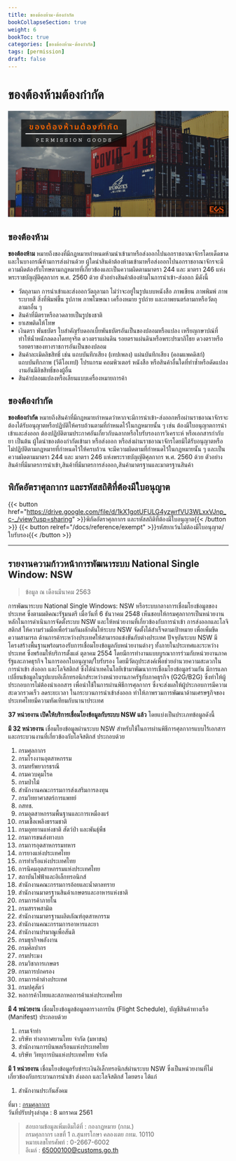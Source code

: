 ```yaml
---
title: ของต้องห้าม-ต้องกำกัด
bookCollapseSection: true
weight: 6
bookToc: true
categories: [ของต้องห้าม-ต้องกำกัด]
tags: [permission]
draft: false
---
```


ของต้องห้ามต้องกำกัด
=====

![](https://github.com/ecs-support/knowledge-center/raw/master/img/cover/ECS-Cover-permission-goods.png)

## ของต้องห้าม

**ของต้องห้าม** หมายถึงของที่มีกฎหมายกำหนดห้ามนำเข้ามาหรือส่งออกไปนอกราชอาณาจักรโดยเด็ดขาด และในบางกรณีห้ามการส่งผ่านด้วย ผู้ใดนำสินค้าต้องห้ามเข้ามาหรือส่งออกไปนอกราชอาณาจักรจะมีความผิดต้องรับโทษตามกฎหมายที่เกี่ยวข้องและเป็นความผิดตามมาตรา 244 และ มาตรา 246 แห่งพระราชบัญญัติศุลกากร พ.ศ. 2560 ด้วย ตัวอย่างสินค้าต้องห้ามในการนำเข้า-ส่งออก มีดังนี้

- วัตถุลามก การนำเข้าและส่งออกวัตถุลามก ไม่ว่าจะอยู่ในรูปแบบหนังสือ ภาพเขียน ภาพพิมพ์ ภาพระบายสี สิ่งที่พิมพ์ขึ้น รูปภาพ ภาพโฆษณา เครื่องหมาย รูปถ่าย และภาพยนตร์ลามกหรือวัตถุลามกอื่น ๆ 
- สินค้าที่มีตราหรือลวดลายเป็นรูปธงชาติ 
- ยาเสพติดให้โทษ 
- เงินตรา พันธบัตร ใบสำคัญรับดอกเบี้ยพันธบัตรอันเป็นของปลอมหรือแปลง เหรียญกษาปณ์ที่ทำให้น้ำหนักลดลงโดยทุจริต ดวงตราแผ่นดิน รอยตราแผ่นดินหรือพระปรมาภิไธย ดวงตราหรือรอยตราของทางราชการอันเป็นของปลอม 
- สินค้าละเมิดลิขสิทธิ์ เช่น แถบบันทึกเสียง (เทปเพลง) แผ่นบันทึกเสียง (คอมแพคดิสก์) แถบบันทึกภาพ (วีดีโอเทป) โปรแกรม คอมพิวเตอร์ หนังสือ หรือสินค้าอื่นใดที่ทำซ้ำหรือดัดแปลงงานอันมีลิขสิทธิ์ของผู้อื่น 
- สินค้าปลอมแปลงหรือเลียนแบบเครื่องหมายการค้า

## ของต้องกำกัด

**ของต้องกำกัด** หมายถึงสินค้าที่มีกฎหมายกำหนดว่าหากจะมีการนำเข้า-ส่งออกหรือผ่านราชอาณาจักรจะต้องได้รับอนุญาตหรือปฏิบัติให้ครบถ้วนตามที่กำหนดไว้ในกฎหมายนั้น ๆ เช่น ต้องมีใบอนุญาตการนำเข้าและส่งออก ต้องปฏิบัติตามประกาศอันเกี่ยวกับฉลากหรือใบรับรองการวิเคราะห์ หรือเอกสารกำกับยา เป็นต้น ผู้ใดนำของต้องกำกัดเข้ามา หรือส่งออก หรือส่งผ่านราชอาณาจักรโดยมิได้รับอนุญาตหรือไม่ปฏิบัติตามกฎหมายที่กำหนดไว้ให้ครบถ้วน จะมีความผิดตามที่กำหนดไว้ในกฎหมายนั้น ๆ และเป็นความผิดตามมาตรา 244 และ มาตรา 246 แห่งพระราชบัญญัติศุลกากร พ.ศ. 2560 ด้วย ตัวอย่างสินค้าที่มีมาตรการนำเข้า,สินค้าที่มีมาตรการส่งออก,สินค้ามาตรฐานและมาตรฐานสินค้า

## พิกัดอัตราศุลกากร และรหัสสถิติที่ต้องมีใบอนุญาต

{{< button href="https://drive.google.com/file/d/1kX1gotUFULG4yzwrfVU3WLxxVJnp_c-_/view?usp=sharing" >}}พิกัดอัตราศุลกากร และรหัสสถิติที่ต้องมีใบอนุญาต{{< /button >}}
{{< button relref="/docs/reference/exempt" >}}รหัสยกเว้นไม่ต้องมีใบอนุญาต/ใบรับรอง{{< /button >}}

------

## รายงานความก้าวหน้าการพัฒนาระบบ National Single Window: NSW 

> ข้อมูล ณ เดือนมีนาคม 2563

การพัฒนาระบบ National Single Windows: NSW หรือระบบกลางการเชื่อมโยงข้อมูลของประเทศ ซึ่งตามมติคณะรัฐมนตรี เมื่อวันที่ 6 ธันวาคม 2548 เห็นชอบให้กรมศุลกากรเป็นหน่วยงานหลักในการดำเนินการจัดตั้งระบบ NSW และให้หน่วยงานที่เกี่ยวข้องกับการนำเข้า การส่งออกและโลจิสติกส์ ให้ความร่วมมือเพื่อร่วมกันผลักดันให้ระบบ NSW จัดตั้งได้สำเร็จตามเป้าหมาย เพื่อเพิ่มขีดความสามารถ ด้านการค้าระหว่างประเทศให้สามารถแข่งขันกับต่างประเทศ ปัจจุบันระบบ NSW มีโครงสร้างพื้นฐานพร้อมรองรับการเชื่อมโยงข้อมูลกับหน่วยงานต่างๆ ทั้งภายในประเทศและระหว่างประเทศ ซึ่งพร้อมให้บริการตั้งแต่ ตุลาคม 2554 โดยมีการทำงานแบบบูรณาการร่วมกับหน่วยงานภาครัฐและภาคธุรกิจ ในการออกใบอนุญาต/ใบรับรอง โดยมีวัตถุประสงค์เพื่อช่วยอำนวยความสะดวกในการนำเข้า ส่งออก และโลจิสติกส์ ซึ่งได้นำเทคโนโลยีเข้ามาพัฒนาการเชื่อมโยงข้อมูลร่วมกัน มีการแลกเปลี่ยนข้อมูลในรูปแบบอิเล็กทรอนิกส์ระหว่างหน่วยงานภาครัฐกับภาคธุรกิจ (G2G/B2G) ซึ่งทำให้ผู้ประกอบการไม่ต้องนำเอกสาร เพื่อนำใช้ในการผ่านพิธีการศุลกากร ซึ่งจะส่งผลให้ผู้ประกอบการมีความสะดวกรวดเร็ว ลดระยะเวลา ในกระบวนการนำเข้าส่งออก ทำให้ภาพรวมการพัฒนาด้านเศรษฐกิจของประเทศไทยมีความทัดเทียมกับนานาประเทศ

**37 หน่วยงาน เปิดให้บริการเชื่อมโยงข้อมูลกับระบบ NSW แล้ว** โดยแบ่งเป็นประเภทข้อมูลดังนี้

**มี 32 หน่วยงาน** เชื่อมโยงข้อมูลผ่านระบบ NSW สำหรับใช้ในการผ่านพิธีการศุลกากรแบบไร้เอกสาร และกระบวนงานที่เกี่ยวข้องกับโลจิสติกส์ ประกอบด้วย

1. กรมศุลกากร
2. กรมโรงงานอุตสาหกรรม
3. กรมทรัพยากรธรณี
4. กรมควบคุมโรค
5. กรมป่าไม้
6. สำนักงานคณะกรรมการส่งเสริมการลงทุน
7. กรมวิทยาศาสตร์การแพทย์
8. กสทช.
9. กรมอุตสาหกรรมพื้นฐานและการเหมืองแร่
10. กรมเชื้อเพลิงธรรมชาติ
11. กรมอุทยานแห่งชาติ สัตว์ป่า และพันธุ์พืช
12. กรมการขนส่งทางบก
13. กรมการอุตสาหกรรมทหาร
14. การยางแห่งประเทศไทย
15. การท่าเรือแห่งประเทศไทย
16. การนิคมอุตสาหกรรมแห่งประเทศไทย
17. สถาบันไฟฟ้าและอิเล็กทรอนิกส์
18. สำนักงานคณะกรรมการอ้อยและน้ำตาลทราย
19. สำนักงานมาตรฐานสินค้าเกษตรและอาหารแห่งชาติ
20. กรมการค้าภายใน
21. กรมสรรพสามิต
22. สำนักงานมาตรฐานผลิตภัณฑ์อุตสาหกรรม
23. สำนักงานคณะกรรมการอาหารและยา
24. สำนักงานปรมาณูเพื่อสันติ
25. กรมธุรกิจพลังงาน
26. กรมศิลปากร
27. กรมประมง
28. กรมวิชาการเกษตร
29. กรมการปกครอง
30. กรมการค้าต่างประเทศ
31. กรมปศุสัตว์
32. หอการค้าไทยและสภาหอการค้าแห่งประเทศไทย 

**มี 4 หน่วยงาน** เชื่อมโยงข้อมูลข้อมูลตารางการบิน (Flight Schedule), บัญชีสินค้าทางเรือ (Manifest) ประกอบด้วย

1. กรมเจ้าท่า
2. บริษัท ท่าอากาศยานไทย จำกัด (มหาชน)
3. สำนักงานการบินพลเรือนแห่งประเทศไทย
4. บริษัท วิทยุการบินแห่งประเทศไทย จำกัด

 
**มี 1 หน่วยงาน** เชื่อมโยงข้อมูลรับชำระเงินอิเล็กทรอนิกส์ผ่านระบบ NSW ซึ่งเป็นหน่วยงานที่ไม่เกี่ยวข้องกับกระบวนการนำเข้า ส่งออก และโลจิสติกส์ โดยตรง ได้แก่

1. สำนักงานประกันสังคม 




ที่มา : [กรมศุลกากร](http://www.customs.go.th/cont_strc_simple.php?ini_content=business_160426_03_160930_01_160930_01&ini_menu=menu_goods_control_permit&lang=th&left_menu=menu_goods_control_permit)  
วันที่ปรับปรุงล่าสุด : 8 มกราคม 2561  

> สอบถามข้อมูลเพิ่มเติมได้ที่ : กองกฎหมาย (กกม.)  
กรมศุลกากร เลขที่ 1 ถ.สุนทรโกษา คลองเตย กทม. 10110  
หมายเลขโทรศัพท์ : 0-2667-6002  
อีเมล์ : 65000100@customs.go.th  
